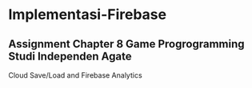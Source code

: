 # Implementasi-Firebase
## Assignment Chapter 8 Game Progrogramming Studi Independen Agate
Cloud Save/Load and Firebase Analytics
